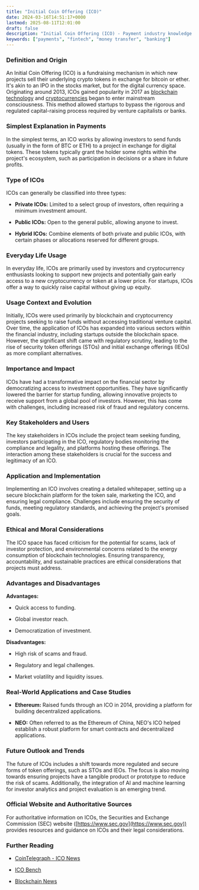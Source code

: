 ```yaml
---
title: "Initial Coin Offering (ICO)"
date: 2024-03-16T14:51:17+0000
lastmod: 2025-08-11T12:01:00
draft: false
description: "Initial Coin Offering (ICO) - Payment industry knowledge and insights"
keywords: ["payments", "fintech", "money transfer", "banking"]
---
```


### Definition and Origin

An Initial Coin Offering (ICO) is a fundraising mechanism in which new projects sell their underlying crypto tokens in exchange for bitcoin or ether. It's akin to an IPO in the stocks market, but for the digital currency space. Originating around 2013, ICOs gained popularity in 2017 as [blockchain technology](https://faisalkhan.com/learn/explainers/blockchain-technology/) and [cryptocurrencies](https://faisalkhan.com/learn/explainers/cryptocurrency/) began to enter mainstream consciousness. This method allowed startups to bypass the rigorous and regulated capital-raising process required by venture capitalists or banks.

### Simplest Explanation in Payments

In the simplest terms, an ICO works by allowing investors to send funds (usually in the form of BTC or ETH) to a project in exchange for digital tokens. These tokens typically grant the holder some rights within the project's ecosystem, such as participation in decisions or a share in future profits.

### Type of ICOs

ICOs can generally be classified into three types:

- **Private ICOs:** Limited to a select group of investors, often requiring a minimum investment amount.

- **Public ICOs:** Open to the general public, allowing anyone to invest.

- **Hybrid ICOs:** Combine elements of both private and public ICOs, with certain phases or allocations reserved for different groups.

### Everyday Life Usage

In everyday life, ICOs are primarily used by investors and cryptocurrency enthusiasts looking to support new projects and potentially gain early access to a new cryptocurrency or token at a lower price. For startups, ICOs offer a way to quickly raise capital without giving up equity.

### Usage Context and Evolution

Initially, ICOs were used primarily by blockchain and cryptocurrency projects seeking to raise funds without accessing traditional venture capital. Over time, the application of ICOs has expanded into various sectors within the financial industry, including startups outside the blockchain space. However, the significant shift came with regulatory scrutiny, leading to the rise of security token offerings (STOs) and initial exchange offerings (IEOs) as more compliant alternatives.

### Importance and Impact

ICOs have had a transformative impact on the financial sector by democratizing access to investment opportunities. They have significantly lowered the barrier for startup funding, allowing innovative projects to receive support from a global pool of investors. However, this has come with challenges, including increased risk of fraud and regulatory concerns.

### Key Stakeholders and Users

The key stakeholders in ICOs include the project team seeking funding, investors participating in the ICO, regulatory bodies monitoring the compliance and legality, and platforms hosting these offerings. The interaction among these stakeholders is crucial for the success and legitimacy of an ICO.

### Application and Implementation

Implementing an ICO involves creating a detailed whitepaper, setting up a secure blockchain platform for the token sale, marketing the ICO, and ensuring legal compliance. Challenges include ensuring the security of funds, meeting regulatory standards, and achieving the project's promised goals.

### Ethical and Moral Considerations

The ICO space has faced criticism for the potential for scams, lack of investor protection, and environmental concerns related to the energy consumption of blockchain technologies. Ensuring transparency, accountability, and sustainable practices are ethical considerations that projects must address.

### Advantages and Disadvantages

**Advantages:**

- Quick access to funding.

- Global investor reach.

- Democratization of investment.

**Disadvantages:**

- High risk of scams and fraud.

- Regulatory and legal challenges.

- Market volatility and liquidity issues.

### Real-World Applications and Case Studies

- **Ethereum:** Raised funds through an ICO in 2014, providing a platform for building decentralized applications.

- **NEO:** Often referred to as the Ethereum of China, NEO's ICO helped establish a robust platform for smart contracts and decentralized applications.

### Future Outlook and Trends

The future of ICOs includes a shift towards more regulated and secure forms of token offerings, such as STOs and IEOs. The focus is also moving towards ensuring projects have a tangible product or prototype to reduce the risk of scams. Additionally, the integration of AI and machine learning for investor analytics and project evaluation is an emerging trend.

### Official Website and Authoritative Sources

For authoritative information on ICOs, the Securities and Exchange Commission (SEC) website ([https://www.sec.gov](https://www.sec.gov)) provides resources and guidance on ICOs and their legal considerations.

### Further Reading

- [CoinTelegraph - ICO News](https://cointelegraph.com/tags/icos)

- [ICO Bench](https://icobench.com/)

- [Blockchain News](https://www.the-blockchain.com/)